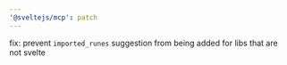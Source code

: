 ```yaml
---
'@sveltejs/mcp': patch
---
```


fix: prevent `imported_runes` suggestion from being added for libs that are not svelte
